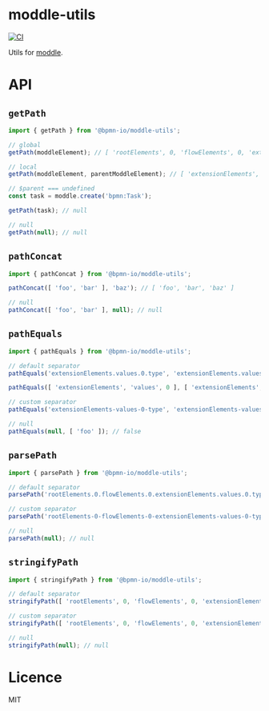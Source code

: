 # moddle-utils

[![CI](https://github.com/bpmn-io/moddle-utils/workflows/CI/badge.svg)](https://github.com/bpmn-io/moddle-utils/actions?query=workflow%3ACI)

Utils for [moddle](https://github.com/bpmn-io/moddle).

# API

## `getPath`

```javascript
import { getPath } from '@bpmn-io/moddle-utils';

// global
getPath(moddleElement); // [ 'rootElements', 0, 'flowElements', 0, 'extensionElements', 'values', 0 ]

// local
getPath(moddleElement, parentModdleElement); // [ 'extensionElements', 'values', 0 ]

// $parent === undefined
const task = moddle.create('bpmn:Task');

getPath(task); // null

// null
getPath(null); // null
```

## `pathConcat`

```javascript
import { pathConcat } from '@bpmn-io/moddle-utils';

pathConcat([ 'foo', 'bar' ], 'baz'); // [ 'foo', 'bar', 'baz' ]

// null
pathConcat([ 'foo', 'bar' ], null); // null
```

## `pathEquals`

```javascript
import { pathEquals } from '@bpmn-io/moddle-utils';

// default separator
pathEquals('extensionElements.values.0.type', 'extensionElements.values.0.type'); // true

pathEquals([ 'extensionElements', 'values', 0 ], [ 'extensionElements', 'values', 0 ]); // true

// custom separator
pathEquals('extensionElements-values-0-type', 'extensionElements-values-0-type', '-'); // true

// null
pathEquals(null, [ 'foo' ]); // false
```

## `parsePath`

```javascript
import { parsePath } from '@bpmn-io/moddle-utils';

// default separator
parsePath('rootElements.0.flowElements.0.extensionElements.values.0.type'); // [ 'rootElements', 0, 'flowElements', 0, 'extensionElements', 'values', 0 ]

// custom separator
parsePath('rootElements-0-flowElements-0-extensionElements-values-0-type', '-'); // [ 'rootElements', 0, 'flowElements', 0, 'extensionElements', 'values', 0 ]

// null
parsePath(null); // null
```

## `stringifyPath`

```javascript
import { stringifyPath } from '@bpmn-io/moddle-utils';

// default separator
stringifyPath([ 'rootElements', 0, 'flowElements', 0, 'extensionElements', 'values', 0 ]); // 'rootElements.0.flowElements.0.extensionElements.values.0.type'

// custom separator
stringifyPath([ 'rootElements', 0, 'flowElements', 0, 'extensionElements', 'values', 0 ], '-'); // 'rootElements-0-flowElements-0-extensionElements-values-0-type'

// null
stringifyPath(null); // null
```

# Licence

MIT